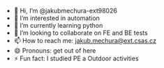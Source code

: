 - 👋 Hi, I’m @jakubmechura-ext98026
- 👀 I’m interested in automation
- 🌱 I’m currently learning python
- 💞️ I’m looking to collaborate on FE and BE tests
- 📫 How to reach me: jakub.mechura@ext.csas.cz
- 😄 Pronouns: get out of here
- ⚡ Fun fact: I studied PE a Outdoor activities

<!---
jakubmechura-ext98026/jakubmechura-ext98026 is a ✨ special ✨ repository because its `README.md` (this file) appears on your GitHub profile.
You can click the Preview link to take a look at your changes.
--->
